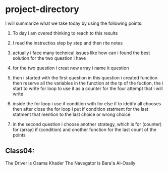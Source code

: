 # project-directory

I will summarize what we take today by using the following points:

1. To day i am overed thinking to reach to this results
2. I read the instructios step by step and then rite notes
3. actually i face many technical issues like how can i found the best solution for the two question i have

4. for the two question i creat new array i name it question
5. then i started with the first question in this question i created function then reserve all the variables in the function at the tp of the fuction, the i start to write for loop to use it as a counter for the four attempt that i will write
6. inside the for loop i use if condition with for else if to idetify all chooses then after close the for loop i put if condition statment for the last statment that mention to the last choice or wrong choice.
7. in the second question i choose another strategy, which is for (counter) for (array) if (condition) and onother function for the last count of the points

## Class04:

The Driver is Osama Khader
The Navegator is Bara'a Al-Osaily
